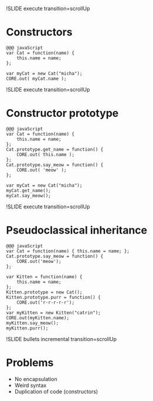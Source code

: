 !SLIDE execute transition=scrollUp
# Constructors #

    @@@ javaScript
    var Cat = function(name) {
        this.name = name;
    };

    var myCat = new Cat("micha");
    CORE.out( myCat.name );

!SLIDE execute transition=scrollUp
# Constructor prototype #

    @@@ javaScript
    var Cat = function(name) {
        this.name = name;
    };
    Cat.prototype.get_name = function() {
        CORE.out( this.name );
    };
    Cat.prototype.say_meow = function() {
        CORE.out( 'meow' );
    };

    var myCat = new Cat("micha");
    myCat.get_name();
    myCat.say_meow();

!SLIDE execute transition=scrollUp
# Pseudoclassical inheritance #

    @@@ javaScript
    var Cat = function(name) { this.name = name; };
    Cat.prototype.say_meow = function() {
        CORE.out('meow');
    };

    var Kitten = function(name) {
        this.name = name;
    };
    Kitten.prototype = new Cat();
    Kitten.prototype.purr = function() {
        CORE.out('r-r-r-r-r');
    };
    var myKitten = new Kitten("catrin");
    CORE.out(myKitten.name);
    myKitten.say_meow();
    myKitten.purr();

!SLIDE bullets incremental transition=scrollUp
# Problems #

* No encapsulation
* Weird syntax
* Duplication of code (constructors)

